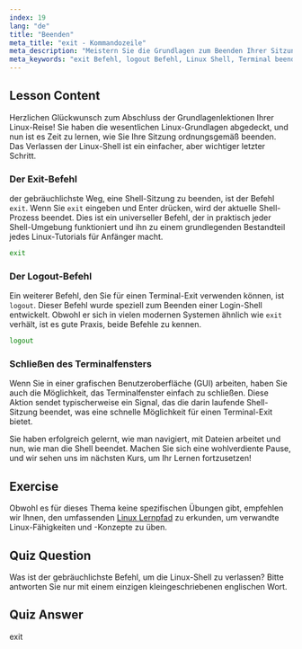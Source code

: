 ```yaml
---
index: 19
lang: "de"
title: "Beenden"
meta_title: "exit - Kommandozeile"
meta_description: "Meistern Sie die Grundlagen zum Beenden Ihrer Sitzung in der Linux-Shell. Dieses Linux-Tutorial für Anfänger behandelt die Verwendung der Befehle 'exit' und 'logout' für einen sauberen Terminal-Abschluss."
meta_keywords: "exit Befehl, logout Befehl, Linux Shell, Terminal beenden, Linux Grundlagen, Linux für Anfänger, Linux Tutorial"
---
```


## Lesson Content

Herzlichen Glückwunsch zum Abschluss der Grundlagenlektionen Ihrer Linux-Reise! Sie haben die wesentlichen Linux-Grundlagen abgedeckt, und nun ist es Zeit zu lernen, wie Sie Ihre Sitzung ordnungsgemäß beenden. Das Verlassen der Linux-Shell ist ein einfacher, aber wichtiger letzter Schritt.

### Der Exit-Befehl

der gebräuchlichste Weg, eine Shell-Sitzung zu beenden, ist der Befehl `exit`. Wenn Sie `exit` eingeben und Enter drücken, wird der aktuelle Shell-Prozess beendet. Dies ist ein universeller Befehl, der in praktisch jeder Shell-Umgebung funktioniert und ihn zu einem grundlegenden Bestandteil jedes Linux-Tutorials für Anfänger macht.

```bash
exit
```

### Der Logout-Befehl

Ein weiterer Befehl, den Sie für einen Terminal-Exit verwenden können, ist `logout`. Dieser Befehl wurde speziell zum Beenden einer Login-Shell entwickelt. Obwohl er sich in vielen modernen Systemen ähnlich wie `exit` verhält, ist es gute Praxis, beide Befehle zu kennen.

```bash
logout
```

### Schließen des Terminalfensters

Wenn Sie in einer grafischen Benutzeroberfläche (GUI) arbeiten, haben Sie auch die Möglichkeit, das Terminalfenster einfach zu schließen. Diese Aktion sendet typischerweise ein Signal, das die darin laufende Shell-Sitzung beendet, was eine schnelle Möglichkeit für einen Terminal-Exit bietet.

Sie haben erfolgreich gelernt, wie man navigiert, mit Dateien arbeitet und nun, wie man die Shell beendet. Machen Sie sich eine wohlverdiente Pause, und wir sehen uns im nächsten Kurs, um Ihr Lernen fortzusetzen!

## Exercise

Obwohl es für dieses Thema keine spezifischen Übungen gibt, empfehlen wir Ihnen, den umfassenden [Linux Lernpfad](https://labex.io/de/learn/linux) zu erkunden, um verwandte Linux-Fähigkeiten und -Konzepte zu üben.

## Quiz Question

Was ist der gebräuchlichste Befehl, um die Linux-Shell zu verlassen? Bitte antworten Sie nur mit einem einzigen kleingeschriebenen englischen Wort.

## Quiz Answer

exit
